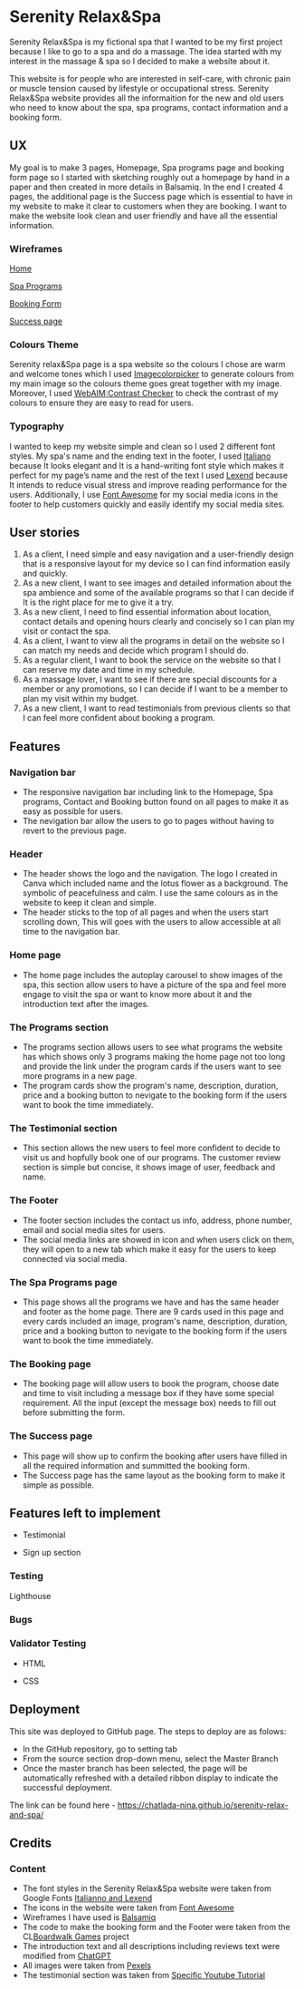 # Serenity Relax&Spa
Serenity Relax&Spa is my fictional spa that I wanted to be my first project because I like to go to a spa and do a massage. The idea started with my interest in the massage & spa so I decided to make a website about it.

This website is for people who are interested in self-care, with chronic pain or muscle tension caused by lifestyle or occupational stress. Serenity Relax&Spa website provides all the informaition for the new and old users who need to know about the spa, spa programs, contact information and a booking form. 


## UX

My goal is to make 3 pages, Homepage, Spa programs page and booking form page so I started with sketching roughly out a homepage by hand in a paper and then created in more details in Balsamiq. In the end I created 4 pages, the additional page is the Success page which is essential to have in my website to make it clear to customers when they are booking. I want to make the website look clean and user friendly and have all the essential information.

### Wireframes
[Home](/documentation/wireframe/Home.png)

[Spa Programs](/documentation/wireframe/Spa-programs.png)

[Booking Form](/documentation/wireframe/Booking-form.png)

[Success page](/documentation/wireframe/Success.png)

### Colours Theme
Serenity relax&Spa page is a spa website so the colours I chose are warm and welcome tones which I used [Imagecolorpicker](https://imagecolorpicker.com/) to generate colours from my main image so the colours theme goes great together with my image. Moreover, I used [WebAIM:Contrast Checker](https://webaim.org/) to check the contrast of my colours to ensure they are easy to read for users.

### Typography
I wanted to keep my website simple and clean so I used 2 different font styles. My spa's name and the ending text in the footer, I used [Italiano](https://fonts.google.com/specimen/italiano) because It looks elegant and It is a hand-writing font style which makes it perfect for my page’s name and the rest of the text I used [Lexend](https://fonts.google.com/specimen/Lexend) because It intends to reduce visual stress and improve reading performance for the users. 
Additionally, I use [Font Awesome](https://fontawesome.com/) for my social media icons in the footer to help customers quickly and easily identify my social media sites.

## User stories
1. As a client, I need simple and easy navigation and a user-friendly design that is a responsive layout for my device so I can find information easily and quickly.
2. As a new client, I want to see images and detailed information about the spa ambience and some of the available programs so that I can decide if It is the right place for me to give it a try.
3. As a new client, I need to find essential information about location, contact details and opening hours clearly and concisely so I can plan my visit or contact the spa.
4. As a client, I want to view all the programs in detail on the website so I can match my needs and decide which program I should do.
5. As a regular client, I want to book the service on the website so that I can reserve my date and time in my schedule.
6. As a massage lover, I want to see if there are special discounts for a member or any promotions, so I can decide if I want to be a member to plan my visit within my budget.
7. As a new client, I want to read testimonials from previous clients so that I can feel more confident about booking a program.

## Features

### Navigation bar  

- The responsive navigation bar including link to the Homepage, Spa programs, Contact and Booking button found on all pages to make it as easy as possible for users.
- The nevigation bar allow the users to go to pages without having to revert to the previous page.

### Header

- The header shows the logo and the navigation. The logo I created in Canva which included name and the lotus flower as a background. The symbolic of peacefulness and calm. I use the same colours as in the website to keep it clean and simple.
- The header sticks to the top of all pages and when the users start scrolling down, This will goes with the users to allow accessible at all time to the navigation bar.

### Home page

- The home page includes the autoplay carousel to show images of the spa, this section allow users to have a picture of the spa and feel more engage to visit the spa or want to know more about it and the introduction text after the images.

### The Programs section

- The programs section allows users to see what programs the website has which shows only 3 programs making the home page not too long and provide the link under the program cards if the users want to see more programs in a new page.
- The program cards show the program's name, description, duration, price and a booking button to nevigate to the booking form if the users want to book the time immediately.


### The Testimonial section

- This section allows the new users to feel more confident to decide to visit us and hopfully book one of our programs. The customer review section is simple but concise, it shows image of user, feedback and name.


### The Footer

- The footer section includes the contact us info, address, phone number, email and social media sites for users.
- The social media links are showed in icon and when users click on them, they will open to a new tab which make it easy for the users to keep connected via social media.


### The Spa Programs page

- This page shows all the programs we have and has the same header and footer as the home page. There are 9 cards used in this page and every cards included an image, program's name, description, duration, price and a booking button to nevigate to the booking form if the users want to book the time immediately.

### The Booking page

- The booking page will allow users to book the program, choose date and time to visit including a message box if they have some special requirement. All the input (except the message box) needs to fill out before submitting the form.


### The Success page

- This page will show up to confirm the booking after users have filled in all the required information and summitted the booking form.
- The Success page has the same layout as the booking form to make it simple as possible.


## Features left to implement

- Testimonial

- Sign up section


### Testing

Lighthouse


### Bugs



### Validator Testing

- HTML

- CSS


## Deployment

This site was deployed to GitHub page. The steps to deploy are as folows:
- In the GitHub repository, go to setting tab
- From the source section drop-down menu, select the Master Branch
- Once the master branch has been selected, the page will be automatically refreshed with a detailed ribbon display to indicate the successful deployment.

The link can be found here - https://chatlada-nina.github.io/serenity-relax-and-spa/

## Credits

### Content
- The font styles in the Serenity Relax&Spa website were taken from Google Fonts [Italianno and Lexend](https://fonts.google.com/share?selection.family=Italianno|Lexend:wght@100..900)
- The icons in the website were taken from [Font Awesome](https://fontawesome.com/)
- Wireframes I have used is [Balsamiq](https://balsamiq.com/)
- The code to make the booking form and the Footer were taken from the CL[Boardwalk Games]( https://github.com/Chatlada-Nina/boardwalk-games) project
- The introduction text and all descriptions including reviews text were modified from [ChatGPT](https://chatgpt.com/)
- All images were taken from [Pexels](https://pexels.com/)
- The testimonial section was taken from [Specific Youtube Tutorial](https://www.youtube.com/watch?v=MQn-xLjZglc)












